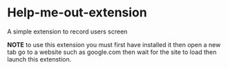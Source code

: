 # Help-me-out-extension
A simple extension to record users screen

**NOTE** to use this extension you must first have installed it then open a new tab go to a website such as google.com then wait for the site to load then launch this extenstion.


